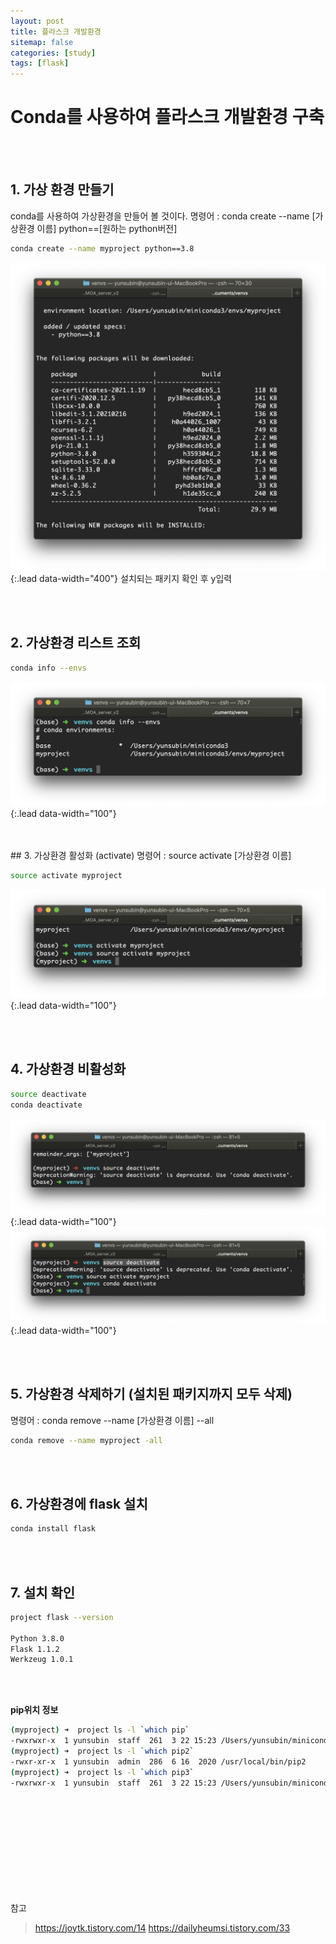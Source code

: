 ```yaml
---
layout: post
title: 플라스크 개발환경 
sitemap: false
categories: [study]
tags: [flask]
---
```

# Conda를 사용하여 플라스크 개발환경 구축
<br>
<br>

## 1. 가상 환경 만들기 

conda를 사용하여 가상환경을 만들어 볼 것이다. 
명령어 : conda create --name [가상환경 이름] python==[원하는 python버전]
~~~bash
conda create --name myproject python==3.8
~~~
![](/assets/img/flask/flask-vm/1.png){:.lead data-width="400"}
설치되는 패키지 확인 후 y입력

<br>
<br>

## 2. 가상환경 리스트 조회

~~~bash
conda info --envs
~~~
![](/assets/img/flask/flask-vm/2.png){:.lead data-width="100"}

<br>
<br>
## 3. 가상환경 활성화 (activate)
명령어 : source activate [가상환경 이름]

~~~bash
source activate myproject
~~~
![](/assets/img/flask/flask-vm/3.png){:.lead data-width="100"}

<br>
<br>

## 4. 가상환경 비활성화 

~~~bash
source deactivate
conda deactivate
~~~
![](/assets/img/flask/flask-vm/4.png){:.lead data-width="100"}
![](/assets/img/flask/flask-vm/5.png){:.lead data-width="100"}

<br>
<br>

## 5. 가상환경 삭제하기 (설치된 패키지까지 모두 삭제)

명령어 : conda remove --name [가상환경 이름] --all
~~~bash
conda remove --name myproject -all
~~~

<br>
<br>

## 6. 가상환경에 flask 설치 

~~~bash
conda install flask 
~~~

<br>
<br>

## 7. 설치 확인

~~~bash
project flask --version

Python 3.8.0
Flask 1.1.2
Werkzeug 1.0.1
~~~

<br>
<br>

**pip위치 정보**
~~~bash
(myproject) ➜  project ls -l `which pip`
-rwxrwxr-x  1 yunsubin  staff  261  3 22 15:23 /Users/yunsubin/miniconda3/envs/myproject/bin/pip
(myproject) ➜  project ls -l `which pip2`
-rwxr-xr-x  1 yunsubin  admin  286  6 16  2020 /usr/local/bin/pip2
(myproject) ➜  project ls -l `which pip3`
-rwxrwxr-x  1 yunsubin  staff  261  3 22 15:23 /Users/yunsubin/miniconda3/envs/myproject/bin/pip3
~~~


<br>
<br><br>
<br><br>
<br><br><br>
<br>



참고 
> https://joytk.tistory.com/14
> https://dailyheumsi.tistory.com/33













